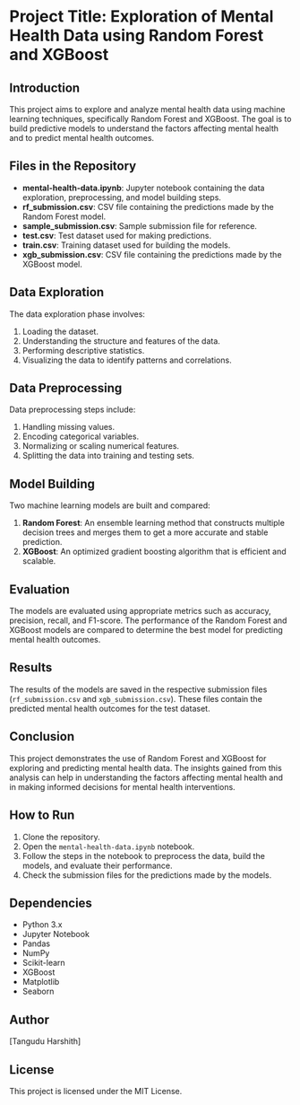 # Project Title: Exploration of Mental Health Data using Random Forest and XGBoost

## Introduction
This project aims to explore and analyze mental health data using machine learning techniques, specifically Random Forest and XGBoost. The goal is to build predictive models to understand the factors affecting mental health and to predict mental health outcomes.

## Files in the Repository
- **mental-health-data.ipynb**: Jupyter notebook containing the data exploration, preprocessing, and model building steps.
- **rf_submission.csv**: CSV file containing the predictions made by the Random Forest model.
- **sample_submission.csv**: Sample submission file for reference.
- **test.csv**: Test dataset used for making predictions.
- **train.csv**: Training dataset used for building the models.
- **xgb_submission.csv**: CSV file containing the predictions made by the XGBoost model.

## Data Exploration
The data exploration phase involves:
1. Loading the dataset.
2. Understanding the structure and features of the data.
3. Performing descriptive statistics.
4. Visualizing the data to identify patterns and correlations.

## Data Preprocessing
Data preprocessing steps include:
1. Handling missing values.
2. Encoding categorical variables.
3. Normalizing or scaling numerical features.
4. Splitting the data into training and testing sets.

## Model Building
Two machine learning models are built and compared:
1. **Random Forest**: An ensemble learning method that constructs multiple decision trees and merges them to get a more accurate and stable prediction.
2. **XGBoost**: An optimized gradient boosting algorithm that is efficient and scalable.

## Evaluation
The models are evaluated using appropriate metrics such as accuracy, precision, recall, and F1-score. The performance of the Random Forest and XGBoost models are compared to determine the best model for predicting mental health outcomes.

## Results
The results of the models are saved in the respective submission files (`rf_submission.csv` and `xgb_submission.csv`). These files contain the predicted mental health outcomes for the test dataset.

## Conclusion
This project demonstrates the use of Random Forest and XGBoost for exploring and predicting mental health data. The insights gained from this analysis can help in understanding the factors affecting mental health and in making informed decisions for mental health interventions.

## How to Run
1. Clone the repository.
2. Open the `mental-health-data.ipynb` notebook.
3. Follow the steps in the notebook to preprocess the data, build the models, and evaluate their performance.
4. Check the submission files for the predictions made by the models.

## Dependencies
- Python 3.x
- Jupyter Notebook
- Pandas
- NumPy
- Scikit-learn
- XGBoost
- Matplotlib
- Seaborn

## Author
[Tangudu Harshith]

## License
This project is licensed under the MIT License.
